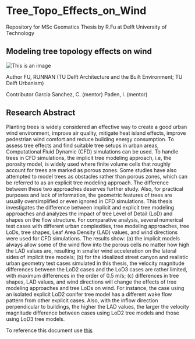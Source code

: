 # Tree_Topo_Effects_on_Wind
Repository for MSc Geomatics Thesis by R.Fu at Delft University of Technology


## Modeling tree topology effects on wind

![This is an image](https://github.com/furunnan/Tree_Topo_Effects_on_Wind/blob/main/cover.png)

Author
FU, RUNNAN (TU Delft Architecture and the Built Environment; TU Delft Urbanism)

Contributor
Garcia Sanchez, C. (mentor) 
Pađen, I. (mentor)


## Research Abstract
Planting trees is widely considered an effective way to create a good urban wind environment, improve air quality, mitigate heat island effects, improve pedestrian wind comfort and reduce building energy consumption. To assess tree effects and find suitable tree setups in urban areas, Computational Fluid Dynamic (CFD) simulations can be used.
To handle trees in CFD simulations, the implicit tree modeling approach, i.e, the porosity model, is widely used where finite volume cells that roughly account for trees are marked as porous zones. Some studies have also attempted to model trees as obstacles rather than porous zones, which can be referred to as an explicit tree modeling approach. The difference between these two approaches deserves further study. Also, for practical purposes and lack of information, the geometric features of trees are usually oversimplified or even ignored in CFD simulations.
This thesis investigates the difference between implicit and explicit tree modeling approaches and analyzes the impact of tree Level of Detail (LoD) and shapes on the flow structure. For comparative analysis, several numerical test cases with different urban complexities, tree modeling approaches, tree LoDs, tree shapes, Leaf Area Density (LAD) values, and wind directions were used for CFD simulations.
The results show: (a) the implicit models always allow some of the wind flow into the porous cells no matter how high the LAD values are, resulting in smaller wind acceleration on the lateral sides of implicit tree models; (b) for the idealized street canyon and realistic urban geometry test cases simulated in this thesis, the velocity magnitude differences between the LoD2 cases and the LoD3 cases are rather limited, with maximum differences in the order of 0.5 m/s; (c) differences in tree shapes, LAD values, and wind directions will change the effects of tree modeling approaches and tree LoDs on wind. For instance, the case using an isolated explicit LoD2 conifer tree model has a different wake flow pattern from other explicit cases. Also, with the inflow direction perpendicular to buildings, the higher the LAD values, the larger the velocity magnitude difference between cases using LoD2 tree models and those using LoD3 tree models.

To reference this document use [this](http://resolver.tudelft.nl/uuid:557e824d-a088-4cf4-8fe5-c98f5b893057)
